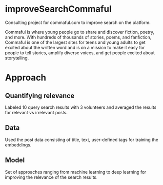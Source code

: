 # improveSearchCommaful
Consulting project for commaful.com to improve search on the platform.

Commaful is where young people go to share and discover fiction, poetry, and more. With hundreds of thousands of stories, poems, and fanfiction, Commaful is one of the largest sites for teens and young adults to get excited about the written word and is on a mission to make it easy for people to tell stories, amplify diverse voices, and get people excited about storytelling.

# Approach
## Quantifying relevance
Labeled 10 query search results with 3 volunteers and averaged the results for relevant vs irrelevant posts.
## Data
Used the post data consisting of title, text, user-defined tags for training the embeddings.  
## Model
Set of approaches ranging from machine learning to deep learning for improving the relevance of the search results.

